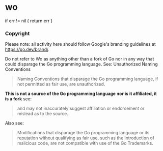 # wo
if err != nil { return err }




### Copyright

Please note: all activity here should follow Google's branding guidelines at https://go.dev/brand/.


Do not refer to Wo as anything other than a fork of Go nor in any way that could disparage the Go programming language. See: Unauthorized Naming Conventions
> Naming Conventions that disparage the Go programming language, if not permitted as fair use, are unauthorized.

**This is not a source of the Go programming language nor is it affiliated, it is a fork** see:
> and may not inaccurately suggest affiliation or endorsement or mislead as to the source.

Also see:
> Modifications that disparage the Go programming language or its reputation without qualifying as fair use, such as the introduction of malicious code, are not compatible with use of the Go Trademarks.
